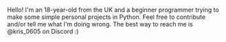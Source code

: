 Hello! I'm an 18-year-old from the UK and a beginner programmer trying to make some simple personal projects in Python.
Feel free to contribute and/or tell me what I'm doing wrong.
The best way to reach me is @kris_0605 on Discord :)
